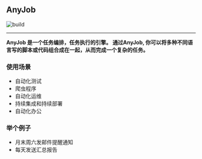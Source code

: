 ## AnyJob 
![build](https://github.com/yscorecore/RepoTemplate/workflows/build/badge.svg)

---

 **AnyJob 是一个任务编排，任务执行的引擎。 通过AnyJob, 你可以将多种不同语言写的脚本或代码组合成在一起，从而完成一个复杂的任务。**


### 使用场景
- 自动化测试
- 爬虫程序
- 自动化运维
- 持续集成和持续部署
- 自动化办公

### 举个例子

- 月末周六发邮件提醒通知
- 每天发送汇总报告